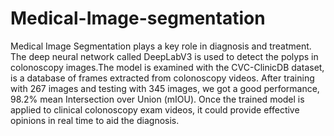 # Medical-Image-segmentation
Medical Image Segmentation plays a key role in diagnosis and treatment. The deep neural network called
DeepLabV3 is used to detect the polyps in colonoscopy images.The model is examined with the
CVC-ClinicDB dataset, is a database of frames extracted from colonoscopy videos. After
training with 267 images and testing with 345 images, we got a good performance, 98.2% mean
Intersection over Union (mIOU). Once the trained model is applied to clinical colonoscopy exam
videos, it could provide effective opinions in real time to aid the diagnosis.
